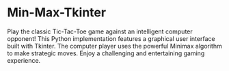 # Min-Max-Tkinter
Play the classic Tic-Tac-Toe game against an intelligent computer opponent! This Python implementation features a graphical user interface built with Tkinter. The computer player uses the powerful Minimax algorithm to make strategic moves. Enjoy a challenging and entertaining gaming experience.
